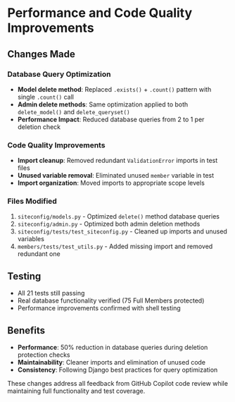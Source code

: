 # Performance and Code Quality Improvements

## Changes Made

### Database Query Optimization
- **Model delete method**: Replaced `.exists()` + `.count()` pattern with single `.count()` call
- **Admin delete methods**: Same optimization applied to both `delete_model()` and `delete_queryset()`
- **Performance Impact**: Reduced database queries from 2 to 1 per deletion check

### Code Quality Improvements  
- **Import cleanup**: Removed redundant `ValidationError` imports in test files
- **Unused variable removal**: Eliminated unused `member` variable in test
- **Import organization**: Moved imports to appropriate scope levels

### Files Modified
1. `siteconfig/models.py` - Optimized `delete()` method database queries
2. `siteconfig/admin.py` - Optimized both admin deletion methods
3. `siteconfig/tests/test_siteconfig.py` - Cleaned up imports and unused variables
4. `members/tests/test_utils.py` - Added missing import and removed redundant one

## Testing
- All 21 tests still passing
- Real database functionality verified (75 Full Members protected)
- Performance improvements confirmed with shell testing

## Benefits
- **Performance**: 50% reduction in database queries during deletion protection checks
- **Maintainability**: Cleaner imports and elimination of unused code
- **Consistency**: Following Django best practices for query optimization

These changes address all feedback from GitHub Copilot code review while maintaining full functionality and test coverage.